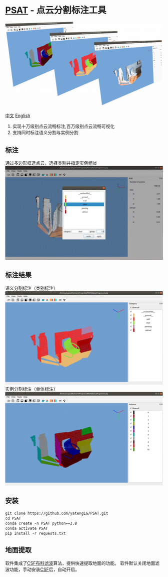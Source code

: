 # [PSAT](http://www.yatenglg.cn/psat) - 点云分割标注工具
![psat.png](example/pic/psat.png)

[中文](README.md) [English](README-en.md)

1. 实现十万级别点云流畅标注,百万级别点云流畅可视化
2. 支持同时标注语义分割与实例分割

## 标注
通过多边形框选点云，选择类别并指定实例组id
![标注.png](example/pic/标注.png)
## 标注结果
语义分割标注（类别标注）
![类别.png](example/pic/类别.png)
实例分割标注（单体标注）
![实例.png](example/pic/实例.png)

## 安装

```shell
git clone https://github.com/yatengLG/PSAT.git
cd PSAT
conda create -n PSAT python==3.8
conda activate PSAT
pip install -r requests.txt
```

## 地面提取
软件集成了[CSF布料滤波](https://github.com/jianboqi/CSF)算法，提供快速提取地面的功能。
软件默认关闭地面滤波功能，手动安装[CSF](https://github.com/jianboqi/CSF#how-to-use-csf-in-python)后，自动开启。
